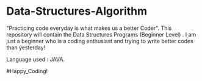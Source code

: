 ﻿# Data-Structures-Algorithm
 "Practicing code everyday is what makes us a better Coder". This repository will contain the Data Structures Programs (Beginner Level) . I am just a beginner who is a coding enthusiast and trying to write better codes than yesterday!

Language used : JAVA.

#Happy_Coding!
